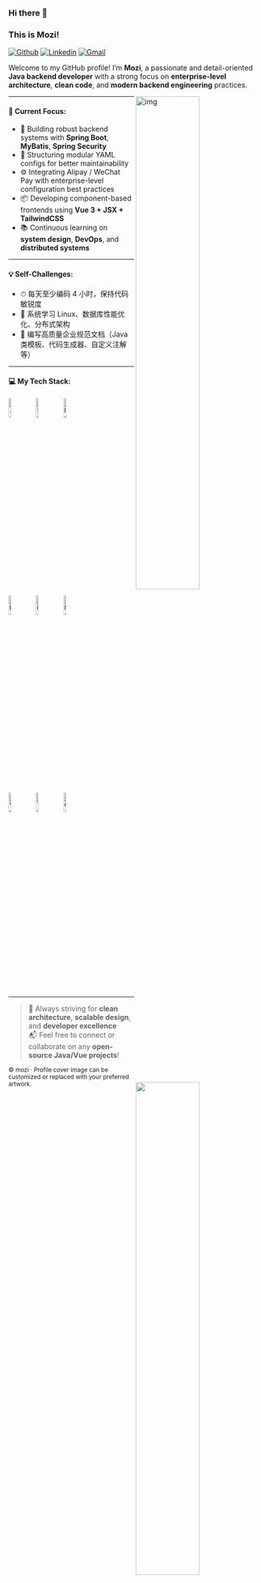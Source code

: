 ### Hi there 👋  
### This is Mozi!

[![Github](https://img.shields.io/badge/-Github-000?style=flat&logo=Github&logoColor=white)](https://github.com/FernandoRoldan93)
[![Linkedin](https://img.shields.io/badge/-LinkedIn-blue?style=flat&logo=Linkedin&logoColor=white)](https://www.linkedin.com/in/froldanzafra/)
[![Gmail](https://img.shields.io/badge/-Gmail-c14438?style=flat&logo=Gmail&logoColor=white)](mailto:Fernando.Roldan.Zafra@gmail.com)

Welcome to my GitHub profile! I’m **Mozi**, a passionate and detail-oriented **Java backend developer** with a strong focus on **enterprise-level architecture**, **clean code**, and **modern backend engineering** practices.  

<img align="right" alt="img" src="https://github.com/sunMozi/sunMozi/blob/main/assets/cover.jpg" width="50%" height="auto" />

---

#### 🌱 Current Focus:
- 🔧 Building robust backend systems with **Spring Boot**, **MyBatis**, **Spring Security**
- 🧩 Structuring modular YAML configs for better maintainability
- ⚙️ Integrating Alipay / WeChat Pay with enterprise-level configuration best practices
- 📦 Developing component-based frontends using **Vue 3 + JSX + TailwindCSS**
- 📚 Continuous learning on **system design**, **DevOps**, and **distributed systems**

---

#### 💡 Self-Challenges:
- ⏱ 每天至少编码 4 小时，保持代码敏锐度  
- 🧠 系统学习 Linux、数据库性能优化、分布式架构  
- 📄 编写高质量企业规范文档（Java 类模板、代码生成器、自定义注解等）  

---

#### :computer: My Tech Stack:
<p>
  <img width="50%" align="right" src="https://github-readme-stats.vercel.app/api?username=sunMozi&show_icons=true&hide_border=true&theme=default" />

<code><img width="10%" src="https://www.vectorlogo.zone/logos/java/java-ar21.svg" alt="Java" /></code>
<code><img width="10%" src="https://www.vectorlogo.zone/logos/springio/springio-ar21.svg" alt="Spring" /></code>
<code><img width="10%" src="https://www.vectorlogo.zone/logos/mysql/mysql-ar21.svg" alt="MySQL" /></code>
<br />
<code><img width="10%" src="https://www.vectorlogo.zone/logos/docker/docker-ar21.svg" alt="Docker" /></code>
<code><img width="10%" src="https://www.vectorlogo.zone/logos/redis/redis-ar21.svg" alt="Redis" /></code>
<code><img width="10%" src="https://www.vectorlogo.zone/logos/nginx/nginx-ar21.svg" alt="Nginx" /></code>
<br />
<code><img width="10%" src="https://www.vectorlogo.zone/logos/vuejs/vuejs-ar21.svg" alt="Vue.js" /></code>
<code><img width="10%" src="https://www.vectorlogo.zone/logos/typescriptlang/typescriptlang-ar21.svg" alt="TypeScript" /></code>
<code><img width="10%" src="https://www.vectorlogo.zone/logos/github/github-ar21.svg" alt="GitHub" /></code>
</p>

---

> 🧭 Always striving for **clean architecture**, **scalable design**, and **developer excellence**  
> 📬 Feel free to connect or collaborate on any **open-source Java/Vue projects**!

<sub>© mozi · Profile cover image can be customized or replaced with your preferred artwork.</sub>
